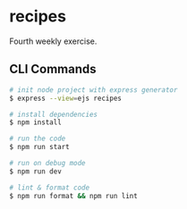 # recipes
Fourth weekly exercise.

## CLI Commands

```bash
# init node project with express generator
$ express --view=ejs recipes

# install dependencies
$ npm install

# run the code 
$ npm run start

# run on debug mode
$ npm run dev

# lint & format code
$ npm run format && npm run lint

```